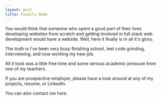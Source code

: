 ```yaml
---
layout: post
title: Finally Made
---
```


You would think that someone who spent a good part of their lives developing websites from scratch and getting involved in full stack web development would have a website. Well, here it finally is in all it's glory.

The truth is I've been very busy finishing school, leet code grinding, interviewing, and now working my new job. 

All it took was a little free time and some serious academic pressure from one of my teachers.

If you are prospective employer, please have a look around at any of my projects, resume, or LinkedIn. 

You can also contact me here. 

